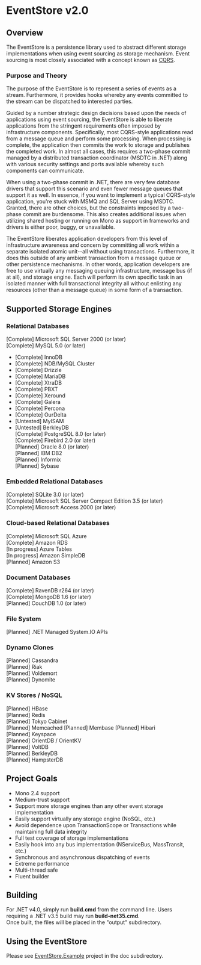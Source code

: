EventStore v2.0
======================================================================

## Overview
The EventStore is a persistence library used to abstract different storage implementations
when using event sourcing as storage mechanism.  Event sourcing is most closely associated
with a concept known as [CQRS](http://cqrsinfo.com).

### Purpose and Theory
The purpose of the EventStore is to represent a series of events as a stream.  Furthermore,
it provides hooks whereby any events committed to the stream can be dispatched to interested
parties.

Guided by a number strategic design decisions based upon the needs of applications using event sourcing,
the EventStore is able to liberate applications from the stringent requirements often imposed by
infrastructure components.  Specifically, most CQRS-style applications read from a message queue
and perform some processing.  When processing is complete, the application then commits the work
to storage and publishes the completed work.  In almost all cases, this requires a two-phase commit
managed by a distributed transaction coordinator (MSDTC in .NET) along with various security settings
and ports available whereby such components can communicate.

When using a two-phase commit in .NET, there are very few database drivers that support this scenario
and even fewer message queues that support it as well.  In essence, if you want to implement a typical
CQRS-style application, you're stuck with MSMQ and SQL Server using MSDTC.  Granted, there are
other choices, but the constraints imposed by a two-phase commit are burdensome.  This also
creates additional issues when utilizing shared hosting or running on Mono as support in frameworks
and drivers is either poor, buggy, or unavailable.

The EventStore liberates application developers from this level of infrastructure awareness and
concern by committing all work within a separate isolated atomic unit--all without using transactions.
Furthermore, it does this outside of any ambient transaction from a message queue or other
persistence mechanisms.  In other words, application developers are free to use virtually any
messaging queuing infrastructure, message bus (if at all), and storage engine.  Each will perform
its own specific task in an isolated manner with full transactional integrity all without
enlisting any resources (other than a message queue) in some form of a transaction.

## Supported Storage Engines

### Relational Databases
[Complete] Microsoft SQL Server 2000 (or later)  
[Complete] MySQL 5.0 (or later)  
* [Complete] InnoDB  
* [Complete] NDB/MySQL Cluster  
* [Complete] Drizzle  
* [Complete] MariaDB  
* [Complete] XtraDB  
* [Complete] PBXT  
* [Complete] Xeround  
* [Complete] Galera  
* [Complete] Percona  
* [Complete] OurDelta  
* [Untested] MyISAM  
* [Untested] BerkleyDB  
[Complete] PostgreSQL 8.0 (or later)  
[Complete] Firebird 2.0 (or later)  
[Planned] Oracle 8.0 (or later)  
[Planned] IBM DB2  
[Planned] Informix  
[Planned] Sybase  

### Embedded Relational Databases
[Complete] SQLite 3.0 (or later)  
[Complete] Microsoft SQL Server Compact Edition 3.5 (or later)  
[Complete] Microsoft Access 2000 (or later)  

### Cloud-based Relational Databases
[Complete] Microsoft SQL Azure  
[Complete] Amazon RDS  
[In progress] Azure Tables  
[In progress] Amazon SimpleDB  
[Planned] Amazon S3  

### Document Databases
[Complete] RavenDB r264 (or later)  
[Complete] MongoDB 1.6 (or later)  
[Planned] CouchDB 1.0 (or later)  

### File System
[Planned] .NET Managed System.IO APIs    

### Dynamo Clones
[Planned] Cassandra  
[Planned] Riak  
[Planned] Voldemort  
[Planned] Dynomite  

### KV Stores / NoSQL
[Planned] HBase  
[Planned] Redis  
[Planned] Tokyo Cabinet  
[Planned] Memcached
[Planned] Membase
[Planned] Hibari  
[Planned] Keyspace  
[Planned] OrientDB / OrientKV  
[Planned] VoltDB  
[Planned] BerkleyDB  
[Planned] HampsterDB  

## Project Goals
* Mono 2.4 support  
* Medium-trust support  
* Support more storage engines than any other event storage implementation  
* Easily support virtually any storage engine (NoSQL, etc.)  
* Avoid dependence upon TransactionScope or Transactions while maintaining full data integrity  
* Full test coverage of storage implementations  
* Easily hook into any bus implementation (NServiceBus, MassTransit, etc.)  
* Synchronous and asynchronous dispatching of events  
* Extreme performance  
* Multi-thread safe  
* Fluent builder

## Building
For .NET v4.0, simply run **build.cmd** from the command line.  Users requiring a .NET v3.5 build may run **build-net35.cmd**.  
Once built, the files will be placed in the "output" subdirectory.

## Using the EventStore
Please see [EventStore.Example](https://github.com/joliver/EventStore/blob/master/doc/EventStore.Example/ExampleUsage.cs) project in the doc subdirectory.